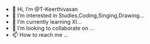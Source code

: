 - 👋 Hi, I’m @T-Keerthivasan
- 👀 I’m interested in Studies,Coding,Singing,Drawing...
- 🌱 I’m currently learning XI...
- 💞️ I’m looking to collaborate on ...
- 📫 How to reach me ...

<!---
T-Keerthivasan/T-Keerthivasan is a ✨ special ✨ repository because its `README.md` (this file) appears on your GitHub profile.
You can click the Preview link to take a look at your changes.
--->
